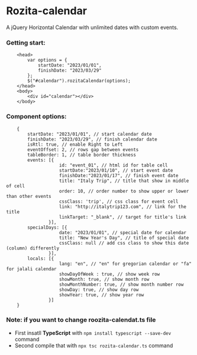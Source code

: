 # Rozita-calendar
A jQuery Horizontal Calendar with unlimited dates with custom events.

### Getting start:

        <head>
            var options = {
                startDate: "2023/01/01",
                finishDate: "2023/03/29"
            };
            $("#calendar").rozitaCalendar(options);
        </head>
        <body>
            <div id="calendar"></div>
        </body>

### Component options:

        {
            startDate: "2023/01/01", // start calendar date
            finishDate: "2023/03/29", // finish calendar date
            isRtl: true, // enable Right to Left 
            eventOffset: 2, // rows gap between events
            tableBorder: 1, // table border thickness
            events: [{
                        id: "event_01", // html id for table cell
                        startDate:"2023/01/10", // start event date
                        finishDate:"2023/01/17", // finish event date
                        title: "Italy Trip", // title that show in middle of cell
                        order: 10, // order number to show upper or lower than other events
                        cssClass: 'trip', // css class for event cell
                        link: "http://italytrip123.com", // link for the title
                        linkTarget: "_blank", // target for title's link
                    }],
            specialDays: [{
                        date: "2023/01/01", // special date for calendar 
                        title: "New Year's Day", // title of special date
                        cssClass: null // add css class to show this date (column) differently
                    }],
            locals: [{
                        lang: "en", // "en" for gregorian calendar or "fa" for jalali calendar
                        showDayOfWeek : true, // show week row
                        showMonth: true, // show month row
                        showMonthNumber: true, // show month number row
                        showDay: true, // show day row
                        showYear: true, // show year row
                    }]
        }

### **Note:** if you want to change **roozita-calendat.ts** file
- First insatll **TypeScript** with `npm install typescript --save-dev` command
- Second compile that with `npx tsc rozita-calendar.ts` command 